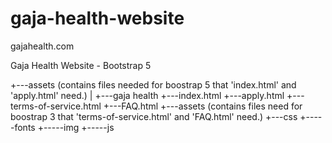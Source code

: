 # gaja-health-website
gajahealth.com

Gaja Health Website - Bootstrap 5

+---assets (contains files needed for boostrap 5 that 'index.html' and 'apply.html' need.)
|
+---gaja health
      +---index.html
      +---apply.html
      +---terms-of-service.html
      +---FAQ.html
      +---assets (contains files need for boostrap 3 that 'terms-of-service.html' and 'FAQ.html' need.)
          +---css
          +-----fonts
          +-----img
          +-----js
 
